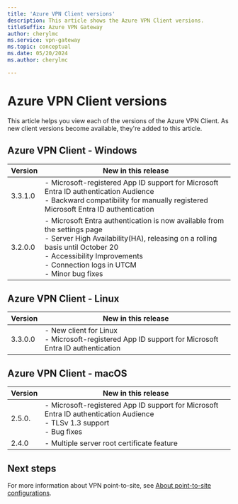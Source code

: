 ```yaml
---
title: 'Azure VPN Client versions'
description: This article shows the Azure VPN Client versions.
titleSuffix: Azure VPN Gateway
author: cherylmc
ms.service: vpn-gateway
ms.topic: conceptual
ms.date: 05/20/2024
ms.author: cherylmc

---
```

# Azure VPN Client versions

This article helps you view each of the versions of the Azure VPN Client. As new client versions become available, they're added to this article.

## Azure VPN Client - Windows

| Version | New in this release |
|---|---|
| 3.3.1.0 | - Microsoft-registered App ID support for Microsoft Entra ID authentication Audience<br> - Backward compatibility for manually registered Microsoft Entra ID authentication|
| 3.2.0.0 | - Microsoft Entra authentication is now available from the settings page<br> - Server High Availability(HA), releasing on a rolling basis until October 20<br> - Accessibility Improvements<br>- Connection logs in UTCM<br>- Minor bug fixes

## Azure VPN Client - Linux

| Version | New in this release |
|---|---|
| 3.3.0.0 | - New client for Linux<br>- Microsoft-registered App ID support for Microsoft Entra ID authentication|

## Azure VPN Client - macOS

| Version | New in this release |
|---|---|
| 2.5.0.| - Microsoft-registered App ID support for Microsoft Entra ID authentication Audience<br> - TLSv 1.3 support<br> - Bug fixes |
| 2.4.0 | - Multiple server root certificate feature |

## Next steps

For more information about VPN point-to-site, see [About point-to-site configurations](point-to-site-about.md).
